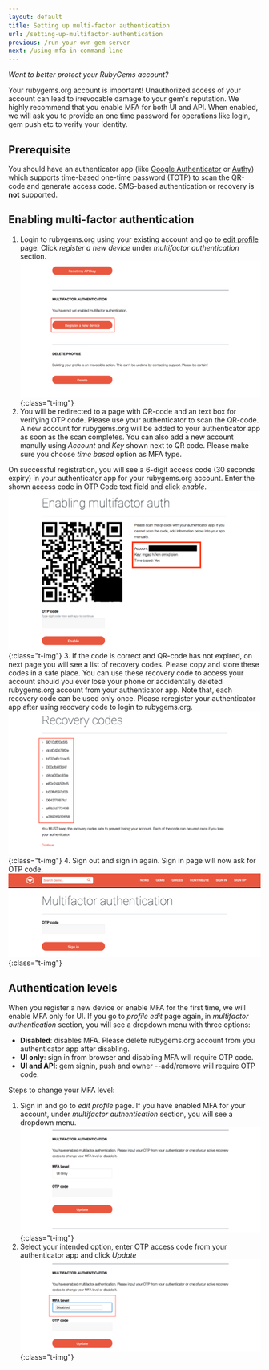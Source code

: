 ```yaml
---
layout: default
title: Setting up multi-factor authentication
url: /setting-up-multifactor-authentication
previous: /run-your-own-gem-server
next: /using-mfa-in-command-line
---
```


<em class="t-gray">Want to better protect your RubyGems account?</em>

Your rubygems.org account is important! Unauthorized access of your account
can lead to irrevocable damage to your gem's reputation. We highly recommend
that you enable MFA for both UI and API. When enabled, we will ask you to provide an
one time password for operations like login, gem push etc to verify your
identity.

## Prerequisite

You should have an authenticator app (like [Google Authenticator](https://support.google.com/accounts/answer/1066447) or [Authy](https://authy.com/download/)) which
supports time-based one-time password (TOTP) to scan the QR-code and generate
access code. SMS-based authentication or recovery is **not** supported.

## Enabling multi-factor authentication

1. Login to rubygems.org using your existing account and go to [edit profile](https://rubygems.org/profile/edit) page.
Click _register a new device_ under _multifactor authentication_ section.
    ![Multifactor authentication section at profile edit page](/images/enabling_mfa_step1.png){:class="t-img"}
2. You will be redirected to a page with QR-code and an text box for verifying OTP
code. Please use your authenticator to scan the QR-code. A new account for rubygems.org will be
added to your authenticator app as soon as the scan completes.
You can also add a new account manully using _Account_ and _Key_ shown next to QR code.
Please make sure you choose _time based_ option as MFA type.

On successful registration, you will see a 6-digit access code (30
seconds expiry) in your authenticator app for your rubygems.org account.
Enter the shown access code in OTP Code text field and click _enable_.
    ![Registering a new device](/images/enabling_mfa_step2.png){:class="t-img"}
3. If the code is correct and QR-code has not expired, on next page you will see a list of recovery
codes. Please copy and store these codes in a safe place. You can use these recovery
code to access your account should you ever lose your phone or accidentally deleted
rubygems.org account from your authenticator app. Note that, each recovery code can be used
only once. Please reregister your authenticator app after using recovery code to
login to rubygems.org.
    ![Recovery codes](/images/enabling_mfa_step3.png){:class="t-img"}
4. Sign out and sign in again. Sign in page will now ask for OTP code.
    ![OTP prompt at login page](/images/mfa_login.png){:class="t-img"}

## Authentication levels

When you register a new device or enable MFA for the first time, we will enable
MFA only for UI. If you go to _profile edit_ page again, in _multifactor authentication_ section, you
will see a dropdown menu with three options:

- **Disabled**: disables MFA. Please delete rubygems.org account from you authenticator app after disabling.
- **UI only**: sign in from browser and disabling MFA will require OTP code.
- **UI and API**: gem signin, push and owner --add/remove will require OTP code.

Steps to change your MFA level:

1. Sign in and go to _edit profile_ page. If you have enabled MFA for your account,
under _multifactor authentication_ section, you will see a dropdown menu.
    ![Multifactor section at profile edit page](/images/changing_mfa_step1.png){:class="t-img"}
2. Select your intended option, enter OTP access code from your authenticator app and click _Update_
    ![Options of authentication level](/images/changing_mfa_step2.png){:class="t-img"}
